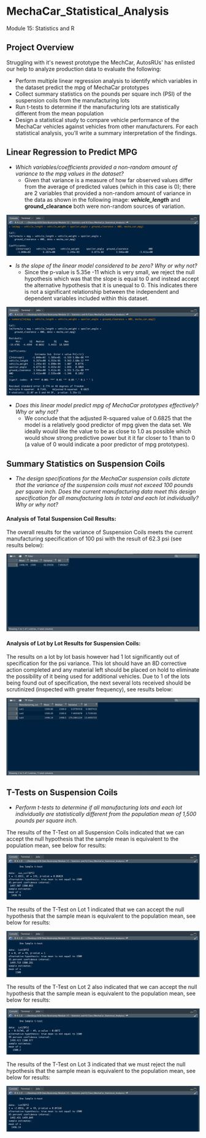 # MechaCar_Statistical_Analysis
Module 15: Statistics and R

## Project Overview

Struggling with it's newest prototype the MechCar, AutosRUs' has enlisted our help to analyze production data to evaluate the following:

- Perform multiple linear regression analysis to identify which variables in the dataset predict the mpg of MechaCar prototypes 
- Collect summary statistics on the pounds per square inch (PSI) of the suspension coils from the manufacturing lots 
- Run t-tests to determine if the manufacturing lots are statistically different from the mean population 
- Design a statistical study to compare vehicle performance of the MechaCar vehicles against vehicles from other manufacturers. For each statistical analysis, you’ll write a summary interpretation of the findings.

## Linear Regression to Predict MPG

- *Which variables/coefficients provided a non-random amount of variance to the mpg values in the dataset?*
  - Given that variance is a measure of how far observed values differ from the average of predicted values (which in this case is 0); there are 2 variables that provided a non-random amount of variance in the data as shown in the following image: ***vehicle_length*** and **ground_clearance** both were non-random sources of variation.

![](https://github.com/sqrtofpi/MechaCar_Statistical_Analysis/blob/7421bede72ae3834de25be873cad296dbf5c27e9/Resources/Screen%20Shot%202021-08-25%20at%208.35.46%20AM.png)

- *Is the slope of the linear model considered to be zero? Why or why not?*
  - Since the p-value is 5.35e -11 which is very small, we reject the null hypothesis which was that the slope is equal to 0 and instead accept the alternative hypothesis that it is unequal to 0. This indicates there is not a significant relationship between the independent and dependent variables included within this dataset.

![](https://github.com/sqrtofpi/MechaCar_Statistical_Analysis/blob/7421bede72ae3834de25be873cad296dbf5c27e9/Resources/Screen%20Shot%202021-08-25%20at%208.36.06%20AM.png)

- *Does this linear model predict mpg of MechaCar prototypes effectively? Why or why not?*
  - We conclude that the adjusted R-squared value of 0.6825 that the model is a relatively good predictor of mpg given the data set. We ideally would like the value to be as close to 1.0 as possible which would show strong predictive power but it it far closer to 1 than to 0 (a value of 0 would indicate a poor predictor of mpg prototypes).

## Summary Statistics on Suspension Coils

- *The design specifications for the MechaCar suspension coils dictate that the variance of the suspension coils must not exceed 100 pounds per square inch. Does the current manufacturing data meet this design specification for all manufacturing lots in total and each lot individually? Why or why not?*

#### Analysis of Total Suspension Coil Results:

The overall results for the variance of Suspension Coils meets the current manufacturing specification of 100 psi with the result of 62.3 psi (see results below):

![](https://github.com/sqrtofpi/MechaCar_Statistical_Analysis/blob/7544ba999ef891cb4daa5274e108eecdb8725687/Resources/Screen%20Shot%202021-08-25%20at%2010.39.36%20AM.png)

#### Analysis of Lot by Lot Results for Suspension Coils:

The results on a lot by lot basis however had 1 lot significantly out of specification for the psi variance. This lot should have an 8D corrective action completed and any material left should be placed on hold to eliminate the possibility of it being used for additional vehicles. Due to 1 of the lots being found out of specification, the next several lots received should be scrutinized (inspected with greater frequency), see results below:

![](https://github.com/sqrtofpi/MechaCar_Statistical_Analysis/blob/7544ba999ef891cb4daa5274e108eecdb8725687/Resources/Screen%20Shot%202021-08-25%20at%2010.39.54%20AM.png)

## T-Tests on Suspension Coils

- *Perform t-tests to determine if all manufacturing lots and each lot individually are statistically different from the population mean of 1,500 pounds per square inch.*

The results of the T-Test on all Suspension Coils indicated that we can accept the null hypothesis that the sample mean is equivalent to the population mean, see below for results:

![](https://github.com/sqrtofpi/MechaCar_Statistical_Analysis/blob/23ae6b661680b664a47fb733a4511174586f5638/Resources/Screen%20Shot%202021-08-25%20at%2011.14.07%20AM.png)

The results of the T-Test on Lot 1 indicated that we can accept the null hypothesis that the sample mean is equivalent to the population mean, see below for results:

![](https://github.com/sqrtofpi/MechaCar_Statistical_Analysis/blob/23ae6b661680b664a47fb733a4511174586f5638/Resources/Screen%20Shot%202021-08-25%20at%2011.14.18%20AM.png)

The results of the T-Test on Lot 2 also indicated that we can accept the null hypothesis that the sample mean is equivalent to the population mean, see below for results:

![](https://github.com/sqrtofpi/MechaCar_Statistical_Analysis/blob/23ae6b661680b664a47fb733a4511174586f5638/Resources/Screen%20Shot%202021-08-25%20at%2011.14.36%20AM.png)

The results of the T-Test on Lot 3 indicated that we must reject the null hypothesis that the sample mean is equivalent to the population mean, see below for results:

![](https://github.com/sqrtofpi/MechaCar_Statistical_Analysis/blob/23ae6b661680b664a47fb733a4511174586f5638/Resources/Screen%20Shot%202021-08-25%20at%2011.14.45%20AM.png)


